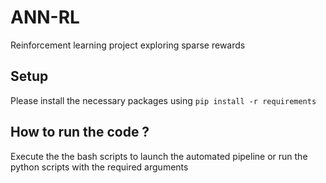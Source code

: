 # ANN-RL
Reinforcement learning project exploring sparse rewards

## Setup 
Please install the necessary packages using `pip install -r requirements`

## How to run the code ?
Execute the the bash scripts to launch the automated pipeline or run the python scripts with the required arguments
